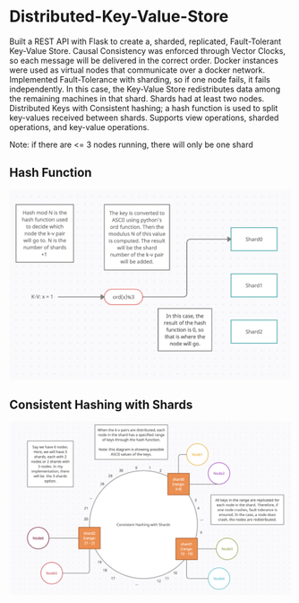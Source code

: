 # Distributed-Key-Value-Store

Built a REST API with Flask to create a, sharded, replicated, Fault-Tolerant Key-Value Store. Causal Consistency was enforced through Vector Clocks, so each message will be delivered in the correct order.
Docker instances were used as virtual nodes that communicate over a docker network.
Implemented Fault-Tolerance with sharding, so if one node fails, it fails independently. In this case, the Key-Value Store redistributes data among the remaining machines in that shard. Shards had at least two nodes.
Distributed Keys with Consistent hashing; a hash function is used to split key-values received between shards.
Supports view operations, sharded operations, and key-value operations.

Note: if there are <= 3 nodes running, there will only be one shard

## Hash Function
<img src="Diagrams/HashFunction.png" width="900">

## Consistent Hashing with Shards
![Alt text](Diagrams/Shards1.png?raw=true "Shards")
